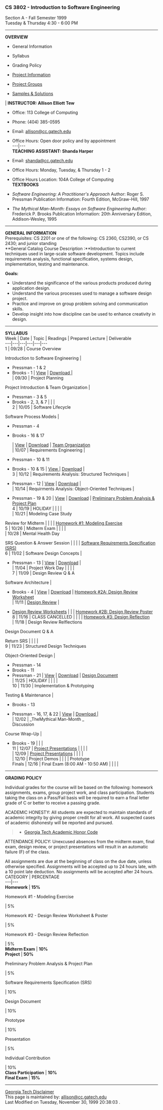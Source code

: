###  CS 3802 - Introduction to Software Engineering

Section A - Fall Semester 1999  
Tuesday & Thursday 4:30 - 6:00 PM

* * *

**OVERVIEW**

  * General Information
  


  * Syllabus
  


  * Grading Policy
  


  * [Project Information](http://www.cc.gatech.edu/classes/AY2000/cs3802_fall/project.html)
  


  * [Project Groups](http://www.cc.gatech.edu/classes/AY2000/cs3802_fall/groups.html)
  


  * [Samples & Solutions](http://www.cc.gatech.edu/classes/AY2000/cs3802_fall/samples.html)

| **INSTRUCTOR:   Allison Elliott Tew**

* Office:  113 College of Computing
* Phone:  (404) 385-0595
* Email:   [allison@cc.gatech.edu](mailto:allison@cc.gatech.edu) 
* Office Hours:  Open door policy and by appointment  
---|---  
**TEACHING ASSISTANT:   Shanda Harper**

* Email:   [shanda@cc.gatech.edu](mailto:shanda@cc.gatech.edu) 
* Office Hours:  Monday, Tuesday, & Thursday 1 - 2
* Office Hours Location:  104A College of Computing  
**TEXTBOOKS**

* _Software Engineering:   A Practitioner's Approach_
     Author:  Roger S. Pressman
     Publication Information:  Fourth Edition, McGraw-Hill, 1997
* _The Mythical Man-Month:   Essays on Software Engineering_
     Author:  Frederick P. Brooks
     Publication Information:  20th Anniversary Edition, Addison-Wesley, 1995  
  
* * *

  
**GENERAL INFORMATION**  
Prerequisites: CS 2201 or one of the following: CS 2360, CS2390, or CS 2430;
and junior standing  
**General Catalog Course Description :**Introduction to current techniques
used in large-scale software development. Topics include requirements
analysis, functional specification, systems design, implementation, testing
and maintenance.

**Goals:**

* Understand the significance of the various products produced during application design.
* Understand the various processes used to manage a software design project.
* Practice and improve on group problem solving and communication skills.
* Develop insight into how discipline can be used to enhance creativity in design.
  

* * *

**SYLLABUS**  
  Week |  Date |  Topic |  Readings |  Prepared Lecture |  Deliverable  
---|---|---|---|---|---  
1 |  09/28 | Course Overview

Introduction to Software Engineering |

* Pressman -  1 & 2
* Brooks - 1
|
[View](http://www.cc.gatech.edu/classes/AY2000/cs3802_fall/Lecture1/sld001.htm)
|  [Download
](http://www.cc.gatech.edu/classes/AY2000/cs3802_fall/Lecture1/Lecture1.ppt) |  
  |  09/30 | Project Planning

Project Introduction & Team Organization |

* Pressman -  3 & 5
* Brooks - 2, 3, & 7
|    |    |  
2 |   10/05 | Software Lifecycle

Software Process Models |

* Pressman - 4
* Brooks - 16 & 17
  
  |
[View](http://www.cc.gatech.edu/classes/AY2000/cs3802_fall/Lecture2/sld001.htm)
|
[Download](http://www.cc.gatech.edu/classes/AY2000/cs3802_fall/Lecture2/Lecture2.ppt)
|  [Team
Organization](http://www.cc.gatech.edu/classes/AY2000/cs3802_fall/Team_Organization.html)  
  |   10/07 | Requirements Engineering |

* Pressman - 10 & 11
* Brooks - 10 & 15
|    [View
](http://www.cc.gatech.edu/classes/AY2000/cs3802_fall/Lecture3/sld001.htm) |
[Download](http://www.cc.gatech.edu/classes/AY2000/cs3802_fall/Lecture3/Lecture3.ppt)
|  
3 |   10/12 | Requirements Analysis: Structured Techniques |

*  Pressman - 12
|
[View](http://www.cc.gatech.edu/classes/AY2000/cs3802_fall/Lecture4/sld001.htm)
|
[Download](http://www.cc.gatech.edu/classes/AY2000/cs3802_fall/Lecture4/Lecture4.ppt)
|  
  |   10/14 | Requirments Analysis:  Object-Oriented Techniques |

*  Pressman - 19 & 20
|
[View](http://www.cc.gatech.edu/classes/AY2000/cs3802_fall/Lecture5/sld001.htm)
|
[Download](http://www.cc.gatech.edu/classes/AY2000/cs3802_fall/Lecture5/Lecture5.ppt)
|  [Preliminary Problem Analysis & Project Plan
](http://www.cc.gatech.edu/classes/AY2000/cs3802_fall/Preliminary_Problem.html)  
4 |   10/19 | HOLIDAY |   |   |    |  
  |   10/21 | Modeling Case Study

Review for Midterm |   |    |    |   [Homework #1:  Modeling
Exercise](http://www.cc.gatech.edu/classes/AY2000/cs3802_fall/hw1.html)  
5 |   10/26 | Midterm Exam |   |    |    |  
  |   10/28 | Mental Health Day

SRS Question & Answer Session |   |    |    |   [Software Requirements
Specification
(SRS)](http://www.cc.gatech.edu/classes/AY2000/cs3802_fall/SRS.html)  
6 |   11/02 | Software Design Concepts  |

* Pressman - 13
|   [View](Lecture6/sld001.htm) |   [Download](Lecture6/Lecture6.ppt) |  
  |   11/04 | Project Work Day |   |    |    |  
7 |   11/09 | Design Review Q & A

Software Architecture |  


* Brooks - 4 
|   [View](Lecture7/sld001.htm) |   [Download](Lecture7/Lecture7.ppt) |
[Homework #2A:  Design Review
Worksheet](http://www.cc.gatech.edu/classes/AY2000/cs3802_fall/DesignReview.html#HW2A)  
  |   11/11 | [Design
Review](http://www.cc.gatech.edu/classes/AY2000/cs3802_fall/DesignReview.html)
|

*   [Design Review Worksheets](http://www.cc.gatech.edu/classes/AY2000/cs3802_fall/HW2/Worksheets.html)
|    |    |   [Homework #2B:  Design Review
Poster](http://www.cc.gatech.edu/classes/AY2000/cs3802_fall/DesignReview.html#Review)  
8 |   11/16 | CLASS CANCELLED |   |    |   |   [Homework #3: Design
Reflection](http://www.cc.gatech.edu/classes/AY2000/cs3802_fall/DesignReview.html#HW3)  
  |   11/18 | Design Review Relflections

Design Document Q & A

Return SRS |   |    |    |  
9 |   11/23 | Structured Design Techniques

Object-Oriented Design |

* Pressman - 14
* Brooks - 11
* Pressman - 21
|   [View](Lecture8/sld001.htm) |   [Download](Lecture8/Lecture8.ppt) |
[Design
Document](http://www.cc.gatech.edu/classes/AY2000/cs3802_fall/DesignDoc.html)  
  |   11/25 | HOLIDAY |   |    |    |  
10 |   11/30 | Implementation & Prototyping

Testing & Maintenance |

*  Brooks - 13
  


* Pressman - 16, 17, & 22 
|    [View](Lecture9/sld001.htm) |  [Download ](Lecture9/Lecture9.ppt) |  
  |   12/02 | _TheMythical Man-Month  _  
Discussion

Course Wrap-Up |

*  Brooks - 19
|    |    |  
11 |   12/07 |  [Project Presentations](Presentation.html) |   |    |   |  
  |   12/09 |  [Project Presentations](Presentation.html) |   |   |   |  
  |  12/10 | Project Demos  |   |    |    |   Prototype  
Finals |  12/16 | Final Exam (8:00 AM - 10:50 AM)  |   |   |   |  
  
* * *

**GRADING POLICY**

Individual grades for the course will be based on the following: homework
assignments, exams, group project work, and class participation. Students
taking the class on a Pass/Fail basis will be required to earn a final letter
grade of C or better to receive a passing grade.

ACADEMIC HONESTY: All students are expected to maintain standards of academic
integrity by giving proper credit for all work. All suspected cases of
academic dishonesty will be reported and pursued.

> * [Georgia Tech Academic Honor
Code](http://www.honor.gatech.edu/honorcode.html)

ATTENDANCE POLICY: Unexcused absences from the midterm exam, final exam,
design review, or project presentations will result in an automatic failure
(F) of the class.

All assignments are due at the beginning of class on the due date, unless
otherwise specified. Assignments will be accepted up to 24 hours late, with a
10 point late deduction. No assignments will be accepted after 24 hours.  
  CATEGORY | PERCENTAGE  
---|---  
**Homework** |  **15%**  
  
Homework #1 - Modeling Exercise

|  5%  
  
Homework #2 - Design Review Worksheet & Poster

|  5%  
  
Homework #3 - Design Review Reflection

|  5%  
**Midterm Exam** |  **10%**  
**Project** |  **50%**  
  
Preliminary Problem Analysis & Project Plan

|  5%  
  
Software Requirements Specification (SRS)

|  10%  
  
Design Document

|  10%  
  
Prototype

|  10%  
  
Presentation

|  5%  
  
Individual Contribution

|  10%  
**Class Participation** |  **10%**  
**Final Exam** |  **15%**  
  
* * *

[Georgia Tech Disclaimer](http://www.cc.gatech.edu/disclaimer.html)  
This page is maintained by:
[allison@cc.gatech.edu](mailto:allison@cc.gatech.edu)  
Last Modified on Tuesday, November 30, 1999 20:38:03 .

